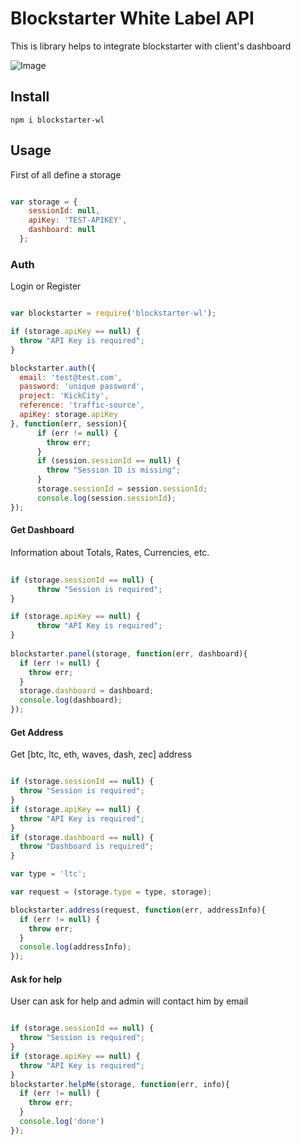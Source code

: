 # Blockstarter White Label API

This is library helps to integrate blockstarter with client's dashboard

![Image](http://res.cloudinary.com/nixar-work/image/upload/v1505169189/21267790_1639557839387601_1827861287_o.png)

## Install 

```
npm i blockstarter-wl
```

## Usage

First of all define a storage

```Javascript

var storage = {
    sessionId: null,
    apiKey: 'TEST-APIKEY',
    dashboard: null
  };

```

### Auth

Login or Register

```Javascript

var blockstarter = require('blockstarter-wl');

if (storage.apiKey == null) {
  throw "API Key is required";
}

blockstarter.auth({
  email: 'test@test.com',
  password: 'unique password',
  project: 'KickCity',
  reference: 'traffic-source',
  apiKey: storage.apiKey
}, function(err, session){
      if (err != null) {
        throw err;
      }
      if (session.sessionId == null) {
        throw "Session ID is missing";
      }
      storage.sessionId = session.sessionId;
      console.log(session.sessionId);
});

```

####  Get Dashboard

Information about Totals, Rates, Currencies, etc.

```Javascript
  
if (storage.sessionId == null) {
      throw "Session is required";
}

if (storage.apiKey == null) {
      throw "API Key is required";
}
    
blockstarter.panel(storage, function(err, dashboard){
  if (err != null) {
    throw err;
  }
  storage.dashboard = dashboard;
  console.log(dashboard);
});
```  

####  Get Address

Get [btc, ltc, eth, waves, dash, zec] address
  

```Javascript

if (storage.sessionId == null) {
  throw "Session is required";
}
if (storage.apiKey == null) {
  throw "API Key is required";
}
if (storage.dashboard == null) {
  throw "Dashboard is required";
}

var type = 'ltc';

var request = (storage.type = type, storage);

blockstarter.address(request, function(err, addressInfo){
  if (err != null) {
    throw err;
  }
  console.log(addressInfo);
});

```

####  Ask for help

User can ask for help and admin will contact him by email

```Javascript

if (storage.sessionId == null) {
  throw "Session is required";
}
if (storage.apiKey == null) {
  throw "API Key is required";
}
blockstarter.helpMe(storage, function(err, info){
  if (err != null) {
    throw err;
  }
  console.log('done')
});

```
